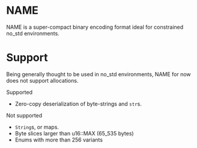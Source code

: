 # NAME

NAME is a super-compact binary encoding format ideal for constrained no_std environments.

# Support

Being generally thought to be used in no_std environments, NAME for now does not support allocations.

Supported

 * Zero-copy deserialization of byte-strings and `str`s.

Not supported

 * `String`s, or maps.
 * Byte slices larger than u16::MAX (65_535 bytes)
 * Enums with more than 256 variants